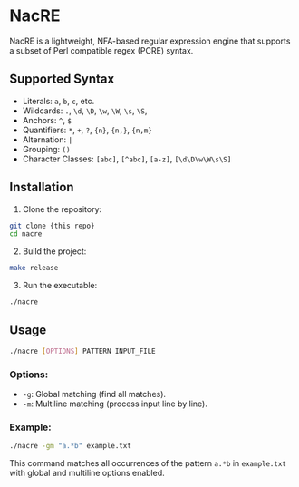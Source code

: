 # NacRE

NacRE is a lightweight, NFA-based regular expression engine that supports a subset of Perl compatible regex (PCRE) syntax.

## Supported Syntax

- Literals: `a`, `b`, `c`, etc.
- Wildcards: `.`, `\d`, `\D`, `\w`, `\W`, `\s`, `\S`, 
- Anchors: `^`, `$`
- Quantifiers: `*`, `+`, `?`, `{n}`, `{n,}`, `{n,m}`
- Alternation: `|`
- Grouping: `()`
- Character Classes: `[abc]`, `[^abc]`, `[a-z]`, `[\d\D\w\W\s\S]`

## Installation

1. Clone the repository:

```sh
git clone {this repo}
cd nacre
```

2. Build the project:
   
```sh
make release
```

3. Run the executable:

```sh
./nacre
```

## Usage

```sh
./nacre [OPTIONS] PATTERN INPUT_FILE
```

### Options:
- `-g`: Global matching (find all matches).
- `-m`: Multiline matching (process input line by line).

### Example:

```sh
./nacre -gm "a.*b" example.txt
```

This command matches all occurrences of the pattern `a.*b` in `example.txt` with global and multiline options enabled.
